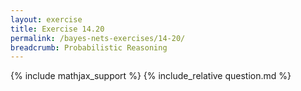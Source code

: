 ```yaml
---
layout: exercise
title: Exercise 14.20
permalink: /bayes-nets-exercises/14-20/
breadcrumb: Probabilistic Reasoning
---
```


{% include mathjax_support %}
{% include_relative question.md %}
